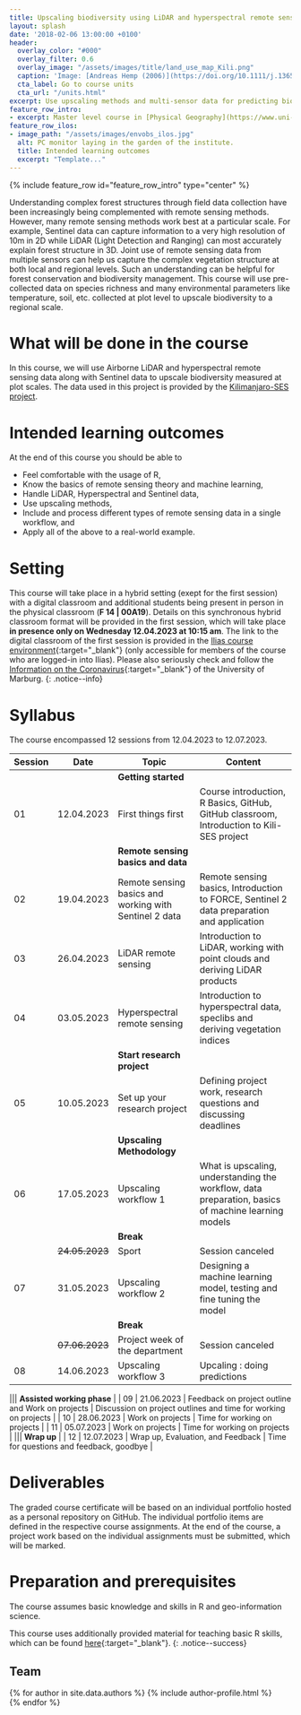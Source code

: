```yaml
---
title: Upscaling biodiversity using LiDAR and hyperspectral remote sensing
layout: splash
date: '2018-02-06 13:00:00 +0100'
header:
  overlay_color: "#000"
  overlay_filter: 0.6
  overlay_image: "/assets/images/title/land_use_map_Kili.png"
  caption: 'Image: [Andreas Hemp (2006)](https://doi.org/10.1111/j.1365-2028.2006.00679.x)'
  cta_label: Go to course units
  cta_url: "/units.html"
excerpt: Use upscaling methods and multi-sensor data for predicting biodiversity.
feature_row_intro:
- excerpt: Master level course in [Physical Geography](https://www.uni-marburg.de/de/fb19/studium/studiengaenge/m-sc-physische-geographie/herzlich-willkommen-beim-master-physische-geographie){:target="_blank"} at Marburg University
feature_row_ilos:
- image_path: "/assets/images/envobs_ilos.jpg"
  alt: PC monitor laying in the garden of the institute.
  title: Intended learning outcomes
  excerpt: "Template..."
---
```


{% include feature_row id="feature_row_intro" type="center" %}

Understanding complex forest structures through field data collection have been increasingly being complemented with remote sensing methods. However, many remote sensing methods work best at a particular scale.
For example, Sentinel data can capture information to a very high resolution of 10m in 2D while LiDAR (Light Detection and Ranging) can most accurately explain forest structure in 3D.
Joint use of remote sensing data from multiple sensors can help us capture the complex vegetation structure at both local and regional levels. Such an understanding can be helpful for forest conservation and biodiversity management. 
This course will use pre-collected data on species richness and many environmental parameters like temperature, soil, etc. collected at plot level to upscale biodiversity to a regional scale. 


# What will be done in the course 
In this course, we will use Airborne LiDAR and hyperspectral remote sensing data along with Sentinel data to upscale biodiversity measured at plot scales.
The data used in this project is provided by the [Kilimanjaro-SES project](https://kili-ses.senckenberg.de/).



# Intended learning outcomes
At the end of this course you should be able to
  
* Feel comfortable with the usage of R,
* Know the basics of remote sensing theory and machine learning,
* Handle LiDAR, Hyperspectral and Sentinel data,
* Use upscaling methods,
* Include and process different types of remote sensing data in a single workflow, and
* Apply all of the above to a real-world example.




# Setting

This course will take place in a hybrid setting (exept for the first session) with a digital classroom and additional students being present in person in the physical classroom (**F 14 | 00A19**).
Details on this synchronous hybrid classroom format will be provided in the first session, which will take place **in presence only on Wednesday 12.04.2023 at 10:15 am**.
The link to the digital classroom of the first session is provided in the [Ilias course environment](https://ilias.uni-marburg.de/goto.php?target=crs_2785662&client_id=UNIMR){:target="_blank"}
 (only accessible for members of the course who are logged-in into Ilias). 
Please also seriously check and follow the [Information on the Coronavirus](https://www.uni-marburg.de/de/universitaet/administration/sicherheit/coronavirus){:target="_blank"} of the University of Marburg.
{: .notice--info}




# Syllabus

The course encompassed 12 sessions from 12.04.2023 to 12.07.2023.

| Session | Date | Topic | Content |
|---------|------|-------|---------|
||| **Getting started** |
| 01 | 12.04.2023   | First things first                                     | Course introduction, R Basics, GitHub, GitHub classroom, Introduction to Kili-SES project |
||| **Remote sensing basics and data**  |
| 02 | 19.04.2023   | Remote sensing basics and working with Sentinel 2 data | Remote sensing basics, Introduction to FORCE, Sentinel 2 data preparation and application |
| 03 | 26.04.2023   | LiDAR remote sensing          	                     | Introduction to LiDAR, working with point clouds and deriving LiDAR products|
| 04 | 03.05.2023   | Hyperspectral remote sensing                           | Introduction to hyperspectral data, speclibs and deriving vegetation indices |
||| **Start research project**  |
| 05 | 10.05.2023   | Set up your research project      		     | Defining project work, research questions and discussing deadlines |
||| **Upscaling Methodology**                              |
| 06 | 17.05.2023   | Upscaling workflow 1                                       | What is upscaling, understanding the workflow, data preparation, basics of machine learning models |
||| **Break**                              |
|    | ~~24.05.2023~~ | Sport                        				 | Session canceled |
| 07 | 31.05.2023   | Upscaling workflow 2 	                            	 | Designing a machine learning model, testing and fine tuning the model |
||| **Break**                              |
|    | ~~07.06.2023~~ | Project week of the department                        	 | Session canceled |
| 08 |  14.06.2023  | Upscaling workflow 3	                            	 | Upcaling : doing predictions |

||| **Assisted working phase** |
| 09 | 21.06.2023   | Feedback on project outline and Work on projects | Discussion on project outlines and time for working on projects             |
| 10 | 28.06.2023   | Work on projects | Time for working on projects             |
| 11 | 05.07.2023   | Work on projects | Time for working on projects             |
||| **Wrap up** |
| 12 | 12.07.2023   | Wrap up, Evaluation, and Feedback                      | Time for questions and feedback, goodbye |


# Deliverables

The graded course certificate will be based on an individual portfolio hosted as a personal repository on GitHub. 
The individual portfolio items are defined in the respective course assignments. 
At the end of the course, a project work based on the individual assignments must be submitted, which will be marked.


# Preparation and prerequisites

The course assumes basic knowledge and skills in R and geo-information science.

This course uses additionally provided material for teaching basic R skills, 
which can be found [here](https://geomoer.github.io/moer-base-r/){:target="_blank"}.
{: .notice--success}

## Team

{% for author in site.data.authors %}
  {% include author-profile.html %}
 <br />
{% endfor %}


